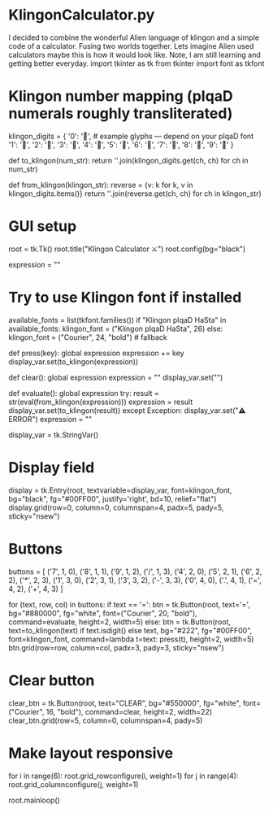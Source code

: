 # KlingonCalculator.py
I decided to combine the wonderful Alien language of klingon and a simple code of a calculator. Fusing two worlds together. Lets imagine Alien used calculators maybe this is how it would look like. Note, I am still learning and getting better everyday.
import tkinter as tk
from tkinter import font as tkfont

# Klingon number mapping (pIqaD numerals roughly transliterated)
klingon_digits = {
    '0': '',  # example glyphs — depend on your pIqaD font
    '1': '',
    '2': '',
    '3': '',
    '4': '',
    '5': '',
    '6': '',
    '7': '',
    '8': '',
    '9': ''
}

def to_klingon(num_str):
    return ''.join(klingon_digits.get(ch, ch) for ch in num_str)

def from_klingon(klingon_str):
    reverse = {v: k for k, v in klingon_digits.items()}
    return ''.join(reverse.get(ch, ch) for ch in klingon_str)

# GUI setup
root = tk.Tk()
root.title("Klingon Calculator ⚔️")
root.config(bg="black")

expression = ""

# Try to use Klingon font if installed
available_fonts = list(tkfont.families())
if "Klingon pIqaD HaSta" in available_fonts:
    klingon_font = ("Klingon pIqaD HaSta", 26)
else:
    klingon_font = ("Courier", 24, "bold")  # fallback

def press(key):
    global expression
    expression += key
    display_var.set(to_klingon(expression))

def clear():
    global expression
    expression = ""
    display_var.set("")

def evaluate():
    global expression
    try:
        result = str(eval(from_klingon(expression)))
        expression = result
        display_var.set(to_klingon(result))
    except Exception:
        display_var.set("⚠️ ERROR")
        expression = ""

display_var = tk.StringVar()

# Display field
display = tk.Entry(root, textvariable=display_var, font=klingon_font,
                   bg="black", fg="#00FF00", justify='right', bd=10, relief="flat")
display.grid(row=0, column=0, columnspan=4, padx=5, pady=5, sticky="nsew")

# Buttons
buttons = [
    ('7', 1, 0), ('8', 1, 1), ('9', 1, 2), ('/', 1, 3),
    ('4', 2, 0), ('5', 2, 1), ('6', 2, 2), ('*', 2, 3),
    ('1', 3, 0), ('2', 3, 1), ('3', 3, 2), ('-', 3, 3),
    ('0', 4, 0), ('.', 4, 1), ('=', 4, 2), ('+', 4, 3)
]

for (text, row, col) in buttons:
    if text == '=':
        btn = tk.Button(root, text='=', bg="#880000", fg="white",
                        font=("Courier", 20, "bold"), command=evaluate,
                        height=2, width=5)
    else:
        btn = tk.Button(root, text=to_klingon(text) if text.isdigit() else text,
                        bg="#222", fg="#00FF00", font=klingon_font,
                        command=lambda t=text: press(t), height=2, width=5)
    btn.grid(row=row, column=col, padx=3, pady=3, sticky="nsew")

# Clear button
clear_btn = tk.Button(root, text="CLEAR", bg="#550000", fg="white",
                      font=("Courier", 16, "bold"), command=clear, height=2, width=22)
clear_btn.grid(row=5, column=0, columnspan=4, pady=5)

# Make layout responsive
for i in range(6):
    root.grid_rowconfigure(i, weight=1)
for j in range(4):
    root.grid_columnconfigure(j, weight=1)

root.mainloop()
